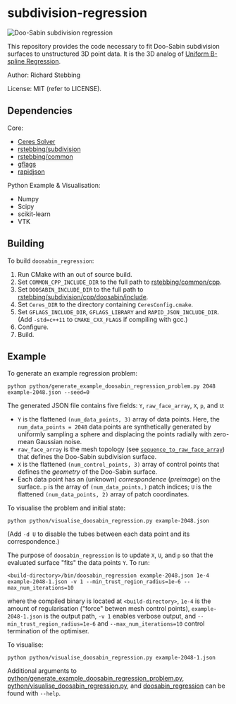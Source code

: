 subdivision-regression
======================

![Doo-Sabin subdivision regression](https://github.com/rstebbing/subdivision-regression/raw/master/README.png)

This repository provides the code necessary to fit Doo-Sabin subdivision surfaces to unstructured 3D point data. It is the 3D analog of [Uniform B-spline Regression][1].

Author: Richard Stebbing

License: MIT (refer to LICENSE).

Dependencies
------------
Core:
* [Ceres Solver][3]
* [rstebbing/subdivision][6]
* [rstebbing/common][5]
* [gflags][4]
* [rapidjson][2]

Python Example & Visualisation:
* Numpy
* Scipy
* scikit-learn
* VTK

Building
--------
To build `doosabin_regression`:

1. Run CMake with an out of source build.
2. Set `COMMON_CPP_INCLUDE_DIR` to the full path to [rstebbing/common/cpp](https://github.com/rstebbing/common/tree/master/cpp).
3. Set `DOOSABIN_INCLUDE_DIR` to the full path to [rstebbing/subdivision/cpp/doosabin/include](https://github.com/rstebbing/subdivision/tree/master/cpp/doosabin/include).
3. Set `Ceres_DIR` to the directory containing `CeresConfig.cmake`.
4. Set `GFLAGS_INCLUDE_DIR`, `GFLAGS_LIBRARY` and `RAPID_JSON_INCLUDE_DIR`.
(Add `-std=c++11` to `CMAKE_CXX_FLAGS` if compiling with gcc.)
5. Configure.
6. Build.

Example
-------
To generate an example regression problem:
```
python python/generate_example_doosabin_regression_problem.py 2048 example-2048.json --seed=0
```

The generated JSON file contains five fields: `Y`, `raw_face_array`, `X`, `p`, and `U`:
* `Y` is the flattened `(num_data_points, 3)` array of data points. Here, the `num_data_points = 2048` data points are synthetically generated by uniformly sampling a sphere and displacing the points radially with zero-mean Gaussian noise.
* `raw_face_array` is the mesh topology (see [`sequence_to_raw_face_array`](https://github.com/rstebbing/common/blob/master/rscommon/face_array.py#L13)) that defines the Doo-Sabin subdivision surface.
* `X` is the flattened `(num_control_points, 3)` array of control points that defines the _geometry_ of the Doo-Sabin surface.
* Each data point has an (unknown) _correspondence_ (_preimage_) on the surface. `p` is the array of `(num_data_points,)` patch indices; `U` is the flattened `(num_data_points, 2)` array of patch coordinates.

To visualise the problem and initial state:
```
python python/visualise_doosabin_regression.py example-2048.json
```
(Add `-d U` to disable the tubes between each data point and its correspondence.)

The purpose of `doosabin_regression` is to update `X`, `U`, and `p` so that the evaluated surface "fits" the data points `Y`. To run:
```
<build-directory>/bin/doosabin_regression example-2048.json 1e-4 example-2048-1.json -v 1 --min_trust_region_radius=1e-6 --max_num_iterations=10
```
where the compiled binary is located at `<build-directory>`, `1e-4` is the amount of regularisation ("force" betwen mesh control points), `example-2048-1.json` is the output path, `-v 1` enables verbose output, and `--min_trust_region_radius=1e-6` and `--max_num_iterations=10` control termination of the optimiser.

To visualise:
```
python python/visualise_doosabin_regression.py example-2048-1.json
```

Additional arguments to [python/generate_example_doosabin_regression_problem.py](https://github.com/rstebbing/subdivision-regression/blob/master/python/generate_example_doosabin_regression_problem.py), [python/visualise_doosabin_regression.py](https://github.com/rstebbing/subdivision-regression/blob/master/python/visualise_doosabin_regression.py), and [doosabin_regression](https://github.com/rstebbing/subdivision-regression/blob/master/src/doosabin_regression.cpp) can be found with `--help`.

[1]: https://github.com/rstebbing/bspline-regression
[2]: https://github.com/miloyip/rapidjson
[3]: http://ceres-solver.org/building.html#building-installation
[4]: https://github.com/gflags/gflags
[5]: https://github.com/rstebbing/common
[6]: https://github.com/rstebbing/subdivision

